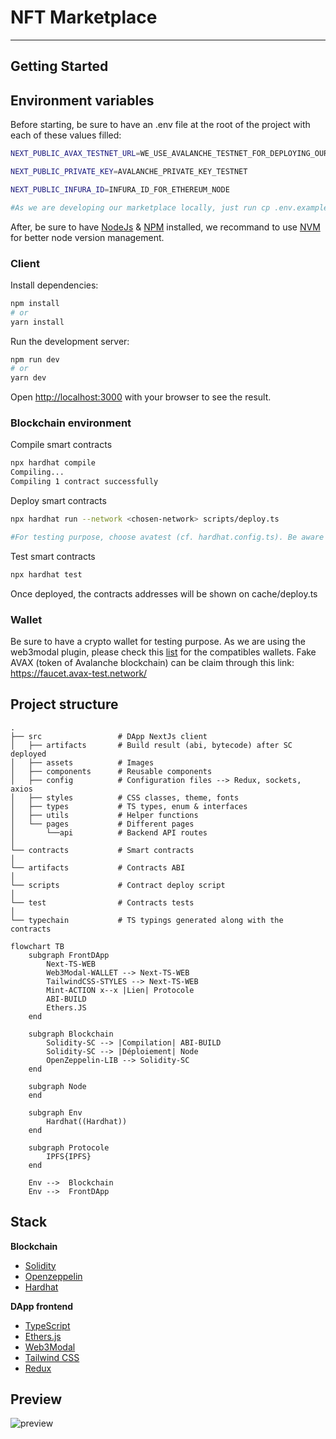 # NFT Marketplace

<hr/>

## Getting Started

## Environment variables

Before starting, be sure to have an .env file at the root of the project with each of these values filled:

```bash
NEXT_PUBLIC_AVAX_TESTNET_URL=WE_USE_AVALANCHE_TESTNET_FOR_DEPLOYING_OUR_CONTRACTS

NEXT_PUBLIC_PRIVATE_KEY=AVALANCHE_PRIVATE_KEY_TESTNET

NEXT_PUBLIC_INFURA_ID=INFURA_ID_FOR_ETHEREUM_NODE

#As we are developing our marketplace locally, just run cp .env.example .env
```

After, be sure to have [NodeJs](https://nodejs.org/en/) & [NPM](https://www.npmjs.com/) installed, we recommand to use [NVM](https://github.com/nvm-sh/nvm) for better node version management.

### Client

Install dependencies:

```bash
npm install
# or
yarn install
```

Run the development server:

```bash
npm run dev
# or
yarn dev
```

Open [http://localhost:3000](http://localhost:3000) with your browser to see the result.

### Blockchain environment

Compile smart contracts

```bash
npx hardhat compile
Compiling...
Compiling 1 contract successfully
```

Deploy smart contracts

```bash
npx hardhat run --network <chosen-network> scripts/deploy.ts

#For testing purpose, choose avatest (cf. hardhat.config.ts). Be aware if a deploy on a mainnet is attempted, some gas fees may be applied.
```

Test smart contracts

```bash
npx hardhat test
```

Once deployed, the contracts addresses will be shown on cache/deploy.ts

### Wallet

Be sure to have a crypto wallet for testing purpose. As we are using the web3modal plugin, please check this [list](https://github.com/Web3Modal/web3modal) for the compatibles wallets.
Fake AVAX (token of Avalanche blockchain) can be claim through this link: https://faucet.avax-test.network/

## Project structure

    .
    ├── src                 # DApp NextJs client
    │   ├── artifacts       # Build result (abi, bytecode) after SC deployed
    │   ├── assets          # Images
    │   ├── components      # Reusable components
    │   ├── config          # Configuration files --> Redux, sockets, axios
    │   ├── styles          # CSS classes, theme, fonts
    │   ├── types           # TS types, enum & interfaces
    │   ├── utils           # Helper functions
    │   └── pages           # Different pages
    │       └──api          # Backend API routes
    │
    └── contracts           # Smart contracts
    │
    └── artifacts           # Contracts ABI
    │
    └── scripts             # Contract deploy script
    │
    └── test                # Contracts tests
    │
    └── typechain           # TS typings generated along with the contracts

```mermaid
flowchart TB
    subgraph FrontDApp
        Next-TS-WEB
        Web3Modal-WALLET --> Next-TS-WEB
        TailwindCSS-STYLES --> Next-TS-WEB
        Mint-ACTION x--x |Lien| Protocole
        ABI-BUILD
        Ethers.JS
    end

    subgraph Blockchain
        Solidity-SC --> |Compilation| ABI-BUILD
        Solidity-SC --> |Déploiement| Node
        OpenZeppelin-LIB --> Solidity-SC
    end

    subgraph Node
    end

    subgraph Env
        Hardhat((Hardhat))
    end

    subgraph Protocole
        IPFS{IPFS}
    end

    Env -->  Blockchain
    Env -->  FrontDApp
```

## Stack

**Blockchain**

- [Solidity](https://docs.soliditylang.org/en/v0.8.12/)
- [Openzeppelin](https://openzeppelin.com/)
- [Hardhat](https://hardhat.org/)

**DApp frontend**

- [TypeScript](https://www.typescriptlang.org)
- [Ethers.js](https://docs.ethers.io/v5/)
- [Web3Modal](https://github.com/Web3Modal/web3modal)
- [Tailwind CSS](https://tailwindcss.com/)
- [Redux](https://redux.js.org/)

## Preview

![preview](/public/preview.png)
